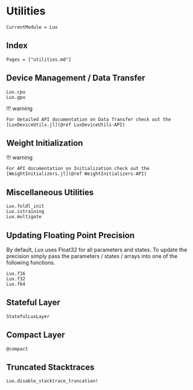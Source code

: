 # Utilities

```@meta
CurrentModule = Lux
```

## Index

```@index
Pages = ["utilities.md"]
```

## Device Management / Data Transfer

```@docs
Lux.cpu
Lux.gpu
```

!!! warning

    For detailed API documentation on Data Transfer check out the
    [LuxDeviceUtils.jl](@ref LuxDeviceUtils-API)

## Weight Initialization

!!! warning

    For API documentation on Initialization check out the
    [WeightInitializers.jl](@ref WeightInitializers-API)

## Miscellaneous Utilities

```@docs
Lux.foldl_init
Lux.istraining
Lux.multigate
```

## Updating Floating Point Precision

By default, Lux uses Float32 for all parameters and states. To update the precision
simply pass the parameters / states / arrays into one of the following functions.

```@docs
Lux.f16
Lux.f32
Lux.f64
```

## Stateful Layer

```@docs
StatefulLuxLayer
```

## Compact Layer

```@docs
@compact
```

## Truncated Stacktraces

```@docs
Lux.disable_stacktrace_truncation!
```
